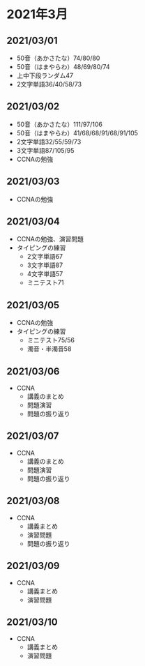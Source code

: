 # 2021年3月

## 2021/03/01

- 50音（あかさたな）74/80/80
- 50音（はまやらわ）48/69/80/74
- 上中下段ランダム47
- 2文字単語36/40/58/73

## 2021/03/02

- 50音（あかさたな）111/97/106
- 50音（はまやらわ）41/68/68/91/68/91/105
- 2文字単語32/55/59/73
- 3文字単語87/105/95
- CCNAの勉強

## 2021/03/03

- CCNAの勉強

## 2021/03/04

- CCNAの勉強、演習問題
- タイピングの練習
  - 2文字単語67
  - 3文字単語87
  - 4文字単語57
  - ミニテスト71

## 2021/03/05

- CCNAの勉強
- タイピングの練習
  - ミニテスト75/56
  - 濁音・半濁音58

## 2021/03/06

- CCNA
  - 講義のまとめ
  - 問題演習
  - 問題の振り返り

## 2021/03/07

- CCNA
  - 講義のまとめ
  - 問題演習
  - 問題の振り返り

## 2021/03/08

- CCNA
  - 講義まとめ
  - 演習問題
  - 問題の振り返り

## 2021/03/09

- CCNA
  - 講義まとめ
  - 演習問題

## 2021/03/10

- CCNA
  - 講義まとめ
  - 演習問題
